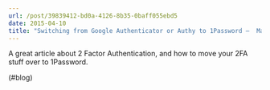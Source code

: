 ```yaml
---
url: /post/39839412-bd0a-4126-8b35-0baff055ebd5
date: 2015-04-10
title: "Switching from Google Authenticator or Authy to 1Password –  MacStories"
---
```


A great article about 2 Factor Authentication, and how to move your 2FA stuff over to 1Password.



(#blog)